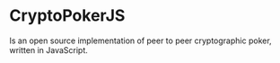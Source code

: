 # CryptoPokerJS
Is an open source implementation of peer to peer cryptographic poker, written in JavaScript.
